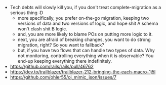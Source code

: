 - Tech debts will slowly kill you, if you don't treat complete-migration as a serious thing :D
	- more specifically, you prefer on-the-go migration, keeping two versions of data and two versions of logic, and hope shit A schema won't clash shit B logic.
	- and, you are more likely to blame POs on putting more logic to it.
	- next, you are afraid of breaking changes, you want to do strong migration, right? So you want to fallback?
	- but, if you have two flows that can handle two types of data. Why not monitoring, controlling everything when it is observable? You end-up keeping everything there indefinitely.
- https://github.com/rails/rails/pull/46762
- https://dev.to/trailblazer/trailblazer-212-bringing-the-each-macro-1j5l
- https://github.com/ohler55/oj_mimic_json/issues/7